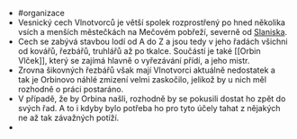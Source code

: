 - #organizace
- Vesnický cech Vlnotvorců je větší spolek rozprostřený po hned několika vsích a menších městečkách na Mečovém pobřeží, severně od [Slaniska](Slanisko).
- Cech se zabývá stavbou lodí od A do Z a jsou tedy v jeho řadách všichni od kovářů, řezbářů, truhlářů až po tkalce. Součástí je také [[Orbin Vlček]], který se zajímá hlavně o vyřezávání přídí, a jeho mistr.
- Zrovna šikovných řezbářů však mají Vlnotvorci aktuálně nedostatek a tak je Orbinovo náhlé zmizení velmi zaskočilo, jelikož by u nich měl rozhodně o práci postaráno.
- V případě, že by Orbina našli, rozhodně by se pokusili dostat ho zpět do svých řad. A to i kdyby bylo potřeba ho pro tyto účely tahat z nějakých ne až tak závažných potíží.
-